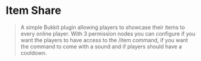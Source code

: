 # Item Share
> A simple Bukkit plugin allowing players to showcase their items to every online player. With 3 permission nodes you can configure if you want the players to have access to the /item command, if you want the command to come with a sound and if players should have a cooldown. 

